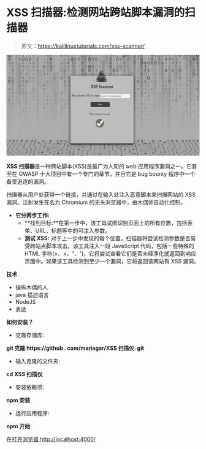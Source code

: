 # XSS 扫描器:检测网站跨站脚本漏洞的扫描器

> 原文：<https://kalilinuxtutorials.com/xss-scanner/>

[![XSS-Scanner : Scanner That Detects Cross-Site Scripting Vulnerabilities In Website](img/07223caca0cb2a232ec5a0cac55a12d6.png "XSS-Scanner : Scanner That Detects Cross-Site Scripting Vulnerabilities In Website")](https://1.bp.blogspot.com/-HW1LZ3HVAOU/X_WdI63KvFI/AAAAAAAAIRY/JVda3SFpbXYv4LKzl95z1e3G5gil3ixkgCLcBGAsYHQ/s728/xss_scanner%25281%2529.png)

**XSS 扫描器**是一种跨站脚本(XSS)是最广为人知的 web 应用程序漏洞之一。它甚至在 OWASP 十大项目中有一个专门的章节，并且它是 bug bounty 程序中一个备受追逐的漏洞。

扫描器从用户处获得一个链接，并通过在输入处注入恶意脚本来扫描网站的 XSS 漏洞。注射发生在名为 Chromium 的无头浏览器中，由木偶师自动化控制。

*   **它分两步工作:**
    *   **找到目标:**在第一步中，该工具试图识别页面上的所有位置，包括表单、URL、标题等中的可注入参数。
    *   **测试 XSS:** 对于上一步中发现的每个位置，扫描器将尝试检测参数是否易受跨站点脚本攻击。该工具注入一段 JavaScript 代码，包括一些特殊的 HTML 字符(>、<、"、')，它将尝试查看它们是否未经净化就返回到响应页面中。如果该工具检测到至少一个漏洞，它将返回该网站有 XSS 漏洞。

**技术**

*   操纵木偶的人
*   java 描述语言
*   NodeJS
*   表达

**如何安装？**

*   克隆存储库:

**git 克隆 https://github . com/mariagar/XSS 扫描仪. git**

*   输入克隆的文件夹:

**cd XSS 扫描仪**

*   安装依赖项:

**npm 安装**

*   运行应用程序:

**npm 开始**

在[打开浏览器 http://localhost:4000/](http://localhost:4000/)